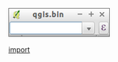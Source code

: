 ![](../images/QgsFieldExpressionWidget-standalone.png)

[import](../gui/qgis-sample-QgsFieldExpressionWidget.py)
